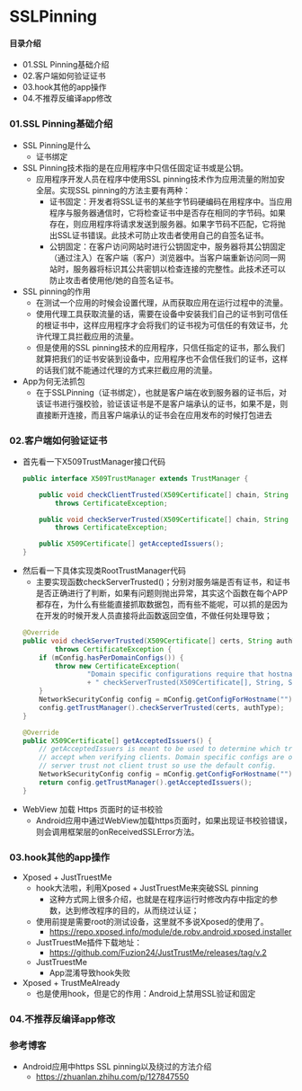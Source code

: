 # SSLPinning
#### 目录介绍
- 01.SSL Pinning基础介绍
- 02.客户端如何验证证书
- 03.hook其他的app操作
- 04.不推荐反编译app修改





### 01.SSL Pinning基础介绍
- SSL Pinning是什么
    - 证书绑定
- SSL Pinning技术指的是在应用程序中只信任固定证书或是公钥。
    - 应用程序开发人员在程序中使用SSL pinning技术作为应用流量的附加安全层。实现SSL pinning的方法主要有两种：
        - 证书固定：开发者将SSL证书的某些字节码硬编码在用程序中。当应用程序与服务器通信时，它将检查证书中是否存在相同的字节码。如果存在，则应用程序将请求发送到服务器。如果字节码不匹配，它将抛出SSL证书错误。此技术可防止攻击者使用自己的自签名证书。
        - 公钥固定：在客户访问网站时进行公钥固定中，服务器将其公钥固定（通过注入）在客户端（客户）浏览器中。当客户端重新访问同一网站时，服务器将标识其公共密钥以检查连接的完整性。此技术还可以防止攻击者使用他/她的自签名证书。
- SSL pinning的作用
    - 在测试一个应用的时候会设置代理，从而获取应用在运行过程中的流量。
    - 使用代理工具获取流量的话，需要在设备中安装我们自己的证书到可信任的根证书中，这样应用程序才会将我们的证书视为可信任的有效证书，允许代理工具拦截应用的流量。
    - 但是使用的SSL pinning技术的应用程序，只信任指定的证书，那么我们就算把我们的证书安装到设备中，应用程序也不会信任我们的证书，这样的话我们就不能通过代理的方式来拦截应用的流量。
- App为何无法抓包
    - 在于SSLPinning（证书绑定），也就是客户端在收到服务器的证书后，对该证书进行强校验，验证该证书是不是客户端承认的证书，如果不是，则直接断开连接，而且客户端承认的证书会在应用发布的时候打包进去



### 02.客户端如何验证证书
- 首先看一下X509TrustManager接口代码
    ``` java
    public interface X509TrustManager extends TrustManager {
    
        public void checkClientTrusted(X509Certificate[] chain, String authType)
            throws CertificateException;
    
        public void checkServerTrusted(X509Certificate[] chain, String authType)
            throws CertificateException;
    
        public X509Certificate[] getAcceptedIssuers();
    }
    ```
- 然后看一下具体实现类RootTrustManager代码
    - 主要实现函数checkServerTrusted()；分别对服务端是否有证书，和证书是否正确进行了判断，如果有问题则抛出异常，其实这个函数在每个APP都存在，为什么有些能直接抓取数据包，而有些不能呢，可以抓的是因为在开发的时候开发人员直接将此函数返回空值，不做任何处理导致；
    ``` java
    @Override
    public void checkServerTrusted(X509Certificate[] certs, String authType)
            throws CertificateException {
        if (mConfig.hasPerDomainConfigs()) {
            throw new CertificateException(
                    "Domain specific configurations require that hostname aware"
                    + " checkServerTrusted(X509Certificate[], String, String) is used");
        }
        NetworkSecurityConfig config = mConfig.getConfigForHostname("");
        config.getTrustManager().checkServerTrusted(certs, authType);
    }
    
    @Override
    public X509Certificate[] getAcceptedIssuers() {
        // getAcceptedIssuers is meant to be used to determine which trust anchors the server will
        // accept when verifying clients. Domain specific configs are only for use in checking
        // server trust not client trust so use the default config.
        NetworkSecurityConfig config = mConfig.getConfigForHostname("");
        return config.getTrustManager().getAcceptedIssuers();
    }
    ```
-  WebView 加载 Https 页面时的证书校验
    - Android应用中通过WebView加载https页面时，如果出现证书校验错误，则会调用框架层的onReceivedSSLError方法。



### 03.hook其他的app操作
- Xposed + JustTruestMe
    - hook大法啦，利用Xposed + JustTruestMe来突破SSL pinning
        - 这种方式网上很多介绍，也就是在程序运行时修改内存中指定的参数，达到修改程序的目的，从而绕过认证；
    - 使用前提是需要root的测试设备，这里就不多说Xposed的使用了。
        - https://repo.xposed.info/module/de.robv.android.xposed.installer
    - JustTruestMe插件下载地址：
        - https://github.com/Fuzion24/JustTrustMe/releases/tag/v.2
    - JustTruestMe
        - App混淆导致hook失败
- Xposed + TrustMeAlready
    - 也是使用hook，但是它的作用：Android上禁用SSL验证和固定


### 04.不推荐反编译app修改



### 参考博客
- Android应用中https SSL pinning以及绕过的方法介绍
    - https://zhuanlan.zhihu.com/p/127847550



